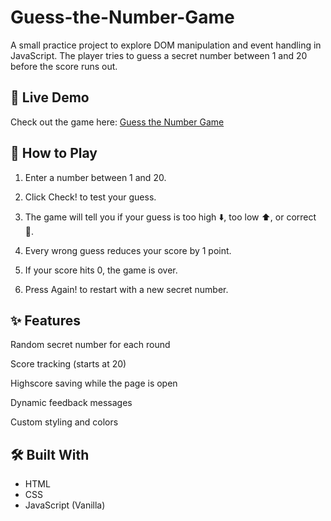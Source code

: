 # Guess-the-Number-Game
A small practice project to explore DOM manipulation and event handling in JavaScript. The player tries to guess a secret number between 1 and 20 before the score runs out.

## 🚀 Live Demo

Check out the game here: [Guess the Number Game](https://linnetdev.github.io/Guess-the-Number-Game/)

## 🚀 How to Play

1. Enter a number between 1 and 20.

2. Click Check! to test your guess.

3. The game will tell you if your guess is too high ⬇️, too low ⬆️, or correct 🎉.

4. Every wrong guess reduces your score by 1 point.

5. If your score hits 0, the game is over.

6. Press Again! to restart with a new secret number.

## ✨ Features

Random secret number for each round

Score tracking (starts at 20)

Highscore saving while the page is open

Dynamic feedback messages

Custom styling and colors

## 🛠️ Built With
- HTML
- CSS
- JavaScript (Vanilla)
